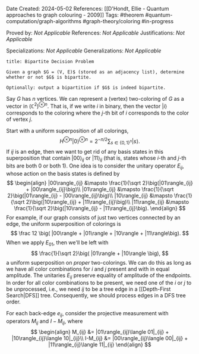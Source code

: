 Date Created: 2024-05-02
References: [[D'Hondt, Ellie - Quantum approaches to graph colouring - 2009]]
Tags: #theorem #quantum-computation/graph-algorithms #graph-theory/coloring #in-progress 

Proved by: <i>Not Applicable</i>
References: <i>Not Applicable</i>
Justifications: <i>Not Applicable</i>

Specializations: <i>Not Applicable</i>
Generalizations: <i>Not Applicable</i>

```ad-problem
title: Bipartite Decision Problem

Given a graph $G = (V, E)$ (stored as an adjacency list), determine whether or not $G$ is bipartite.

Optionally: output a bipartition if $G$ is indeed bipartite.
```

Say $G$ has $n$ vertices. We can represent a (vertex) two-coloring of $G$ as a vector in $(\mathbb C^2)^{\otimes n}$. That is, if we write $i$ in binary, then the vector $|i\rangle$ corresponds to the coloring where the $j$-th bit of $i$ corresponds to the color of vertex $j$. 

Start with a uniform superposition of all colorings,
$$
H^{\otimes n}|0\rangle^{\otimes n} = 2^{-n/2}\sum_{s\in \{0,1\}^n}|s\rangle.
$$
If $ij$ is an edge, then we want to get rid of any basis states in this superposition that contain $|00\rangle_{ij}$ or $|11\rangle_{ij}$ (that is, states whose $i$-th and $j$-th bits are both 0 or both 1). One idea is to consider the unitary operator $E_{ij}$, whose action on the basis states is defined by
$$
\begin{align}
|00\rangle_{ij} &\mapsto \frac{1}{\sqrt 2}\big(|01\rangle_{ij} + |00\rangle_{ij}\big)\\
|01\rangle_{ij} &\mapsto \frac{1}{\sqrt 2}\big(|01\rangle_{ij} - |00\rangle_{ij}\big)\\
|10\rangle_{ij} &\mapsto \frac{1}{\sqrt 2}\big(|10\rangle_{ij} + |11\rangle_{ij}\big)\\
|11\rangle_{ij} &\mapsto \frac{1}{\sqrt 2}\big(|10\rangle_{ij} - |11\rangle_{ij}\big).
\end{align}
$$
For example, if our graph consists of just two vertices connected by an edge, the uniform superposition of colorings is
$$
\frac 12 \big( |00\rangle + |01\rangle + |10\rangle + |11\rangle\big).
$$
When we apply $E_{01}$, then we'll be left with
$$
\frac{1}{\sqrt 2}\big( |01\rangle + |10\rangle \big),
$$
a uniform superposition on *proper* two-colorings. We can do this as long as we have all color combinations for $i$ and $j$ present and with in equal amplitude. The unitaries $E_{ij}$ preserve equality of amplitude of the endpoints. In order for all color combinations to be present, we need one of the $i$ or $j$ to be unprocessed, i.e., we need $ij$ to be a tree edge in a [[Depth-First Search|DFS]] tree. Consequently, we should process edges in a DFS tree order. 

For each back-edge $e_{ij}$, consider the projective measurement with operators $M_{ij}$ and $I-M_{ij}$, where
$$
\begin{align}
M_{ij} &= |01\rangle_{ij}\langle 01|_{ij} + |10\rangle_{ij}\langle 10|_{ij}\\
I-M_{ij} &= |00\rangle_{ij}\langle 00|_{ij} + |11\rangle_{ij}\langle 11|_{ij}
\end{align}
$$
